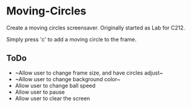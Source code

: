 # Moving-Circles
Create a moving circles screensaver.  Originally started as Lab for C212.

Simply press 'c' to add a moving circle to the frame.

## ToDo
- ~Allow user to change frame size, and have circles adjust~
- ~Allow user to change background color~
- Allow user to change ball speed
- Allow user to pause
- Allow user to clear the screen
